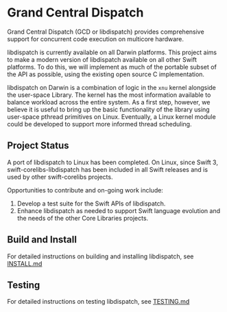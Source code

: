 # Grand Central Dispatch

Grand Central Dispatch (GCD or libdispatch) provides comprehensive support for concurrent code execution on multicore hardware.

libdispatch is currently available on all Darwin platforms. This project aims to make a modern version of libdispatch available on all other Swift platforms. To do this, we will implement as much of the portable subset of the API as possible, using the existing open source C implementation.

libdispatch on Darwin is a combination of logic in the `xnu` kernel alongside the user-space Library. The kernel has the most information available to balance workload across the entire system. As a first step, however, we believe it is useful to bring up the basic functionality of the library using user-space pthread primitives on Linux.  Eventually, a Linux kernel module could be developed to support more informed thread scheduling.

## Project Status

A port of libdispatch to Linux has been completed. On Linux, since Swift 3, swift-corelibs-libdispatch has been included in all Swift releases and is used by other swift-corelibs projects.

Opportunities to contribute and on-going work include:

1. Develop a test suite for the Swift APIs of libdispatch.
2. Enhance libdispatch as needed to support Swift language evolution and the needs of the other Core Libraries projects.

## Build and Install

For detailed instructions on building and installing libdispatch, see [INSTALL.md](INSTALL.md)

## Testing

For detailed instructions on testing libdispatch, see [TESTING.md](TESTING.md)